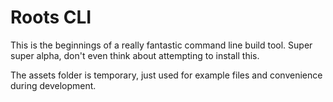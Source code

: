 # Roots CLI

This is the beginnings of a really fantastic command line build tool. Super super alpha, don't even think about attempting to install this.

The assets folder is temporary, just used for example files and convenience during development.